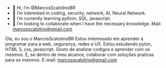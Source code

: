 - 👋 Hi, I’m @MarcosScatolinoBR
- 👀 I’m interested in coding, security, network, AI, Neural Network.
- 🌱 I’m currently learning python, SQL, javascript.
- 💞️ I’m looking to collaborate when I have the necessary knowledge.
Mail: marcosscatolino@gmail.com

<!---
MarcosScatolinoBR/MarcosScatolinoBR is a ✨ special ✨ repository because its `README.md` (this file) appears on your GitHub profile.
You can click the Preview link to take a look at your changes.
--->

Ola, eu sou o MarcosScatolinoBR
Estou interessado em aprender a programar para a web, segurança, redes e UX.
Estou estudando pyton, HTML 5, css, javascript.
Gosto de analizar codigos e aprender com os mesmos. E, se dentro de meu alcance, colaborar com soluções praticas para os mesmos.
E-mail: marcosscatolino@gmail.com
